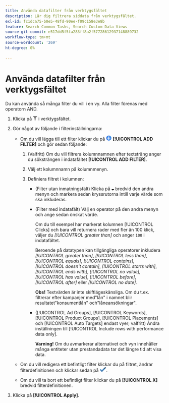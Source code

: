 ```yaml
---
title: Använda datafilter från verktygsfältet
description: Lär dig filtrera siddata från verktygsfältet.
exl-id: fc1dca75-b0e5-48fd-90ee-f09c158e3e8b
feature: Search Common Tasks, Search Custom Data Views
source-git-commit: e517dd5f5fa283ff8a2f57728612937148889732
workflow-type: tm+mt
source-wordcount: '269'
ht-degree: 0%

---
```


# Använda datafilter från verktygsfältet

Du kan använda så många filter du vill i en vy. Alla filter förenas med operatorn AND.

1. Klicka på ![Filter](/help/search-social-commerce/assets/filter.png "Filter") i verktygsfältet.

1. Gör något av följande i filterinställningarna:

   * Om du vill lägga till ett filter klickar du på ![Lägg till filter](/help/search-social-commerce/assets/add.png "Lägg till filter") **[!UICONTROL ADD FILTER]** och gör sedan följande:

      1. (Valfritt) Om du vill filtrera kolumnnamnen efter textsträng anger du söksträngen i indatafältet **[!UICONTROL ADD FILTER]**.

      1. Välj ett kolumnnamn på kolumnmenyn.

      1. Definiera filtret i kolumnen:

         * (Filter utan inmatningsfält) Klicka på ![nedpilen](/help/search-social-commerce/assets/arrow-down-expand.png "nedpilen") bredvid den andra menyn och markera sedan kryssrutorna intill varje värde som ska inkluderas.

         * (Filter med indatafält) Välj en operator på den andra menyn och ange sedan önskat värde.

           Om du till exempel har markerat kolumnen [!UICONTROL Clicks] och bara vill returnera rader med fler än 100 klick, väljer du *[!UICONTROL greater than]* och anger `100` i indatafältet.

           Beroende på datatypen kan tillgängliga operatorer inkludera *[!UICONTROL greater than]*, *[!UICONTROL less than]*, *[!UICONTROL equals]*, *[!UICONTROL contains]*, *[!UICONTROL doesn't contain]*, *[!UICONTROL starts with]*, *[!UICONTROL ends with]*, *[!UICONTROL no value]*, *[!UICONTROL has value]*, *[!UICONTROL before]*, *[!UICONTROL after]* eller *[!UICONTROL no date].*

           **Obs!** Textvärden är inte skiftlägeskänsliga. Om du t.ex. filtrerar efter kampanjer med&quot;lån&quot; i namnet blir resultatet&quot;konsumentlån&quot; och&quot;låneansökningar&quot;.

         * ([!UICONTROL Ad Groups], [!UICONTROL Keywords], [!UICONTROL Product Groups], [!UICONTROL Placements] och [!UICONTROL Auto Targets] endast vyer; valfritt) Ändra inställningen till [!UICONTROL Include rows with performance data only].

           **Varning!** Om du avmarkerar alternativet och vyn innehåller många entiteter utan prestandadata tar det längre tid att visa data.

   * Om du vill redigera ett befintligt filter klickar du på filtret, ändrar filterdefinitionen och klickar sedan på ![Uppdatera filter](/help/search-social-commerce/assets/select.png "Uppdatera filter").

   * Om du vill ta bort ett befintligt filter klickar du på **[!UICONTROL X]** bredvid filterdefinitionen.

1. Klicka på **[!UICONTROL Apply]**.
